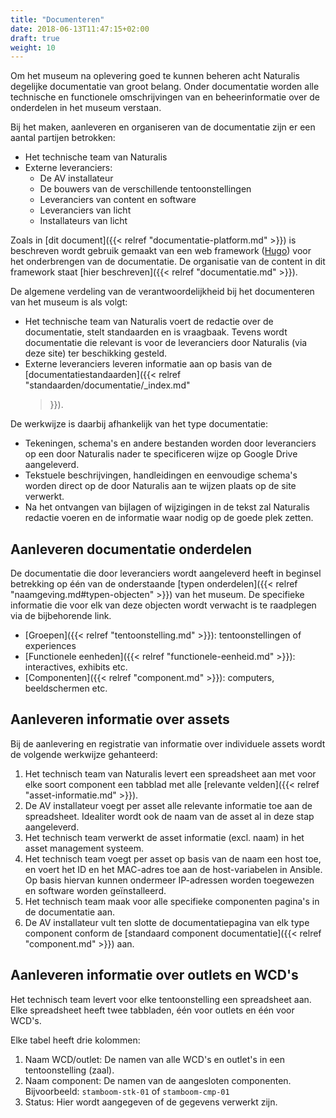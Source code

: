 ```yaml
---
title: "Documenteren"
date: 2018-06-13T11:47:15+02:00
draft: true
weight: 10
---
```


Om het museum na oplevering goed te kunnen beheren acht Naturalis degelijke
documentatie van groot belang. Onder documentatie worden alle technische en
functionele omschrijvingen van en beheerinformatie over de onderdelen in het
museum verstaan.

Bij het maken, aanleveren en organiseren van de documentatie zijn er een aantal
partijen betrokken:

* Het technische team van Naturalis
* Externe leveranciers:
  * De AV installateur
  * De bouwers van de verschillende tentoonstellingen
  * Leveranciers van content en software
  * Leveranciers van licht
  * Installateurs van licht

Zoals in [dit document]({{< relref "documentatie-platform.md" >}}) is beschreven
wordt gebruik gemaakt van een web framework ([Hugo](http://gohugo.io)) voor het
onderbrengen van de documentatie. De organisatie van de content in dit framework
staat [hier beschreven]({{< relref "documentatie.md" >}}).

De algemene verdeling van de verantwoordelijkheid bij het documenteren van het
museum is als volgt:

* Het technische team van Naturalis voert de redactie over de documentatie,
  stelt standaarden en is vraagbaak. Tevens wordt documentatie die relevant is
  voor de leveranciers door Naturalis (via deze site) ter beschikking gesteld.
* Externe leveranciers leveren informatie aan op basis van de
  [documentatiestandaarden]({{< relref "standaarden/documentatie/_index.md"
  >}}).

De werkwijze is daarbij afhankelijk van het type documentatie:

* Tekeningen, schema's en andere bestanden worden door leveranciers op een door
  Naturalis nader te specificeren wijze op Google Drive aangeleverd.
* Tekstuele beschrijvingen, handleidingen en eenvoudige schema's worden direct
  op de door Naturalis aan te wijzen plaats op de site verwerkt.
* Na het ontvangen van bijlagen of wijzigingen in de tekst zal Naturalis
  redactie voeren en de informatie waar nodig op de goede plek zetten.

## Aanleveren documentatie onderdelen

De documentatie die door leveranciers wordt aangeleverd heeft in beginsel
betrekking op één van de onderstaande [typen onderdelen]({{<
relref "naamgeving.md#typen-objecten" >}}) van het museum. De specifieke
informatie die voor elk van deze objecten wordt verwacht is te raadplegen via de
bijbehorende link.

* [Groepen]({{< relref "tentoonstelling.md" >}}): tentoonstellingen of experiences
* [Functionele eenheden]({{< relref "functionele-eenheid.md" >}}): interactives,
  exhibits etc.
* [Componenten]({{< relref "component.md" >}}): computers, beeldschermen etc.

## Aanleveren informatie over assets

Bij de aanlevering en registratie van informatie over individuele assets wordt
de volgende werkwijze gehanteerd:

1. Het technisch team van Naturalis levert een spreadsheet aan met voor elke
   soort component een tabblad met alle [relevante velden]({{< relref
   "asset-informatie.md" >}}).
1. De AV installateur voegt per asset alle relevante informatie toe aan de
   spreadsheet. Idealiter wordt ook de naam van de asset al in deze stap
   aangeleverd.
1. Het technisch team verwerkt de asset informatie (excl. naam) in het asset
   management systeem.
1. Het technisch team voegt per asset op basis van de naam een host toe, en
   voert het ID en het MAC-adres toe aan de host-variabelen in Ansible. Op basis
   hiervan kunnen ondermeer IP-adressen worden toegewezen en software worden
   geïnstalleerd.
1. Het technisch team maak voor alle specifieke componenten pagina's in de
   documentatie aan.
1. De AV installateur vult ten slotte de documentatiepagina van elk type
   component conform de [standaard component documentatie]({{< relref
   "component.md" >}}) aan.

## Aanleveren informatie over outlets en WCD's

Het technisch team levert voor elke tentoonstelling een spreadsheet aan. Elke
spreadsheet heeft twee tabbladen, één voor outlets en één voor WCD's.

Elke tabel heeft drie kolommen:

1. Naam WCD/outlet: De namen van alle WCD's en outlet's in een tentoonstelling (zaal).
1. Naam component: De namen van de aangesloten componenten. Bijvoorbeeld:
   `stamboom-stk-01` of `stamboom-cmp-01`
1. Status: Hier wordt aangegeven of de gegevens verwerkt zijn.

